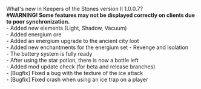 What's new in Keepers of the Stones version II 1.0.0.7?<br />
**#WARNING! Some features may not be displayed correctly on clients due to poor synchronization.**
<br />- Added new elements (Light, Shadow, Vacuum)
<br />- Added energium ore
<br />- Added an energium upgrade to the ancient city loot
<br />- Added new enchantments for the energium set - Revenge and Isolation
<br />- The battery system is fully ready
<br />- After using the star potion, there is now a bottle left
<br />- Added mod update check (for beta and release branches)
<br />- [Bugfix] Fixed a bug with the texture of the ice attack
<br />- [Bugfix] Fixed crash when using an ice trap on a player